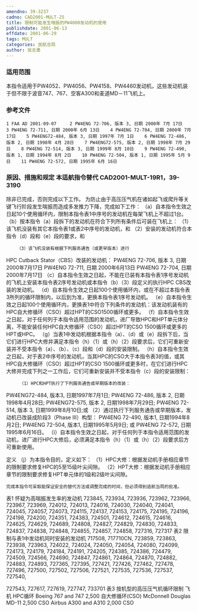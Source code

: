 ```yaml
---
amendno: 39-3237
cadno: CAD2001-MULT-25
title: 限制可能发生喘振的PW4000发动机的使用
publishdate: 2001-06-13
effdate: 2001-06-29
tags: MULT
categories: 民航总局
author: 张志勇
---
```


### 适用范围 
本指令适用于PW4052、PW4056、PW4158、PW4460发动机，这些发动机装于但不限于波音747、767、空客A300和麦道MD－11飞机上。

### 参考文件
    1 FAA AD 2001-09-07     2 PW4ENG 72-706, 版本 3, 日期 2000年 7月 17日    3 PW4ENG 72-711, 日期 2000年 6月 13日    4 PW4ENG 72-704, 日期 2000年 7月 17日    5 PW4ENG72-484, 版本 3, 日期 1997年 7月 1日    6 PW4ENG 72-486, 版本 2, 日期 1998年 4月 28日    7 PW4ENG72-575, 版本 2, 日期 1998年 7月 29日    8 PW4ENG 72-514, 版本 3, 日期 1999年 8月 10日    9 PW4ENG 72-490, 版本 1, 日期 1994年 8月 2日    10 PW4ENG 72-504, 版本 1, 日期 1995年 5月 9日    11 PW4ENG 72-572, 日期 1995年 6月 16日

### 原因、措施和规定 本适航指令替代 CAD2001-MULT-19R1，39-3190 
       
除非已完成，否则完成以下工作。     为防止由于高压压气机在诸如起飞或爬升等关键飞行阶段发生喘振而造成多发推力下降，完成如下工作： 
    （a）自本指令生效之日起10个使用循环内，限制本指令表1中序号的发动机在每架飞机上不超过1台。 
    （b）按本指令（a）段拆下的发动机在符合下列所有条件后可装在飞机上： 
        （1）该飞机没装有其它本指令表1或表2中序号的发动机，和 
        （2）安装的发动机符合本指令（d）段和（e）段的要求，和 

        （3）该飞机没装有根据下列服务通告（或更早版本）进行
HPC Cutback Stator（CBS）改装的发动机： PW4ENG 72-706, 版本 3, 日期 2000年7月17日 PW4ENG 72-711, 日期 2000年6月13日 PW4ENG 72-704, 日期 2000年7月17日 
    （c）自本指令生效之日起，不能在已装有本指令表1序号发动机的飞机上安装本指令表2序号发动机或本指令（b）（3）段定义的执行HPC CBS改装的发动机。 
    （d）自本指令生效之日起100个使用循环内，或在不超过本指令表3所列的循环限制内，以后到为准，更换本指令表1序号发动机。
    （e）自本指令生效之日起100个使用循环内，更换表1中符合下列条件的发动机：该发动机装有的HPC自大修循环（CSO）超过HPT的CSO1500循环或更多。 
    （f）自本指令生效之日起，对于任何列于本指令适用范围的发动机，进厂导致HPC和HPT单元体分离，不能安装任何HPC自大修循环（CSO）超过HPT的CSO 1500循环或更多的HPT或HPC。 
    （g）当表1中发动机根据本指令（a）、（d）或（e）段拆下后，当它们进行HPC大修并满足本指令（h）（1）或（h）（2）段要求后，它们可重新安装并不受本指令（a）、（b）、（c）段和（d）段的安装限制。 
    （h）自本指令生效之日起，对于表2中序号的发动机，当其HPC的CSO大于本指令表3的值，或其HPC自大修循环（CSO）超过HPT的CSO 1500循环或更多时，在它们进行HPC大修并完成下列之一工作后，它们可重新安装并不受本指令（c）段的安装限制： 

       
         （1）HPC和HPT执行了下列服务通告或早期版本的改装： 
  PW4ENG72-484, 版本3, 日期1997年7月1日; PW4ENG 72-486, 版本 2, 日期1998年4月28日; PW4ENG72-575, 版本 2, 日期1998年7月29日; PW4ENG 72-514, 版本 3, 日期1999年8月10日;或 
         （2）通过执行下列服务通告或早期版本，发动机已改装成阶段3（Phase III）构型： PW4ENG 72-490, 版本1, 日期1994年8月2日; PW4ENG 72-504, 版本1, 日期1995年5月9日; 或 PW4ENG 72-572, 日期1995年6月16日。 
    （i）自本指令生效之日起，对于任何列于本指令适用范围的发动机，进厂进行HPC大修后，必须满足本指令（h）（1）或（h）（2）段要求后方可重新使用。 

定义 
（j）为本指令目的，定义如下： 
        （1）HPC大修：根据发动机手册相应章节的限制要求修复HPC的5至15级叶尖间隙。 
        （2）HPT大修：根据发动机手册相应章节的限制要求修复HPT单元体的1级和2级叶尖间隙。 

    完成本指令可采取能保证安全的替代方法或调整完成的时间，但必须得到适航当局的批准。 
表1 怀疑为高喘振发生率的发动机 723845, 723934, 723936, 723962, 723966, 723967, 723969, 724012, 724013, 724016, 724030, 724040, 724041, 724045, 724057, 724073, 724115, 724137, 724153, 724175, 724195, 724196, 724198, 724200, 724351, 724383, 724501, 724612, 724615, 724616, 724625, 724629, 724689, 724808, 724827, 724829, 724830, 724833, 724837, 724838, 724848, 724855, 724857, 724858, 727316, 727317 
表2 限制与表1中发动机同时安装的发动机 717508, 717710CN, 723859, 723863, 723938, 723963, 724022, 724024, 724050,  724054, 724080, 724099, 724173, 724179, 724184, 724191, 724205, 724385, 724386, 724479, 724509, 724566, 724690, 724847, 724861, 724864, 724870, 724882, 724883, 724893, 727365, 727395, 727421, 727426, 727462, 727478, 727496, 727500, 727502, 727506, 727521, 727535, 727536, 727537, 727540, 
       
727543, 727617, 727619, 727747, 733701 
表3 按机型的高压压气机循环限制 
飞机 HPC循环 Boeing 767 and 747 2,500 自大修循环(CSO) McDonnell Douglas MD-11 2,500 CSO Airbus A300 and A310 2,000 CSO 
